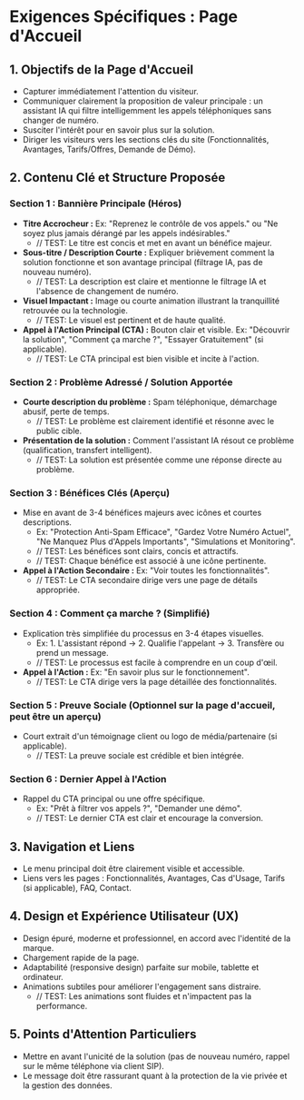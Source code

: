 # Exigences Spécifiques : Page d'Accueil

## 1. Objectifs de la Page d'Accueil
*   Capturer immédiatement l'attention du visiteur.
*   Communiquer clairement la proposition de valeur principale : un assistant IA qui filtre intelligemment les appels téléphoniques sans changer de numéro.
*   Susciter l'intérêt pour en savoir plus sur la solution.
*   Diriger les visiteurs vers les sections clés du site (Fonctionnalités, Avantages, Tarifs/Offres, Demande de Démo).

## 2. Contenu Clé et Structure Proposée

### Section 1 : Bannière Principale (Héros)
*   **Titre Accrocheur :** Ex: "Reprenez le contrôle de vos appels." ou "Ne soyez plus jamais dérangé par les appels indésirables."
    *   // TEST: Le titre est concis et met en avant un bénéfice majeur.
*   **Sous-titre / Description Courte :** Expliquer brièvement comment la solution fonctionne et son avantage principal (filtrage IA, pas de nouveau numéro).
    *   // TEST: La description est claire et mentionne le filtrage IA et l'absence de changement de numéro.
*   **Visuel Impactant :** Image ou courte animation illustrant la tranquillité retrouvée ou la technologie.
    *   // TEST: Le visuel est pertinent et de haute qualité.
*   **Appel à l'Action Principal (CTA) :** Bouton clair et visible. Ex: "Découvrir la solution", "Comment ça marche ?", "Essayer Gratuitement" (si applicable).
    *   // TEST: Le CTA principal est bien visible et incite à l'action.

### Section 2 : Problème Adressé / Solution Apportée
*   **Courte description du problème :** Spam téléphonique, démarchage abusif, perte de temps.
    *   // TEST: Le problème est clairement identifié et résonne avec le public cible.
*   **Présentation de la solution :** Comment l'assistant IA résout ce problème (qualification, transfert intelligent).
    *   // TEST: La solution est présentée comme une réponse directe au problème.

### Section 3 : Bénéfices Clés (Aperçu)
*   Mise en avant de 3-4 bénéfices majeurs avec icônes et courtes descriptions.
    *   Ex: "Protection Anti-Spam Efficace", "Gardez Votre Numéro Actuel", "Ne Manquez Plus d'Appels Importants", "Simulations et Monitoring".
    *   // TEST: Les bénéfices sont clairs, concis et attractifs.
    *   // TEST: Chaque bénéfice est associé à une icône pertinente.
*   **Appel à l'Action Secondaire :** Ex: "Voir toutes les fonctionnalités".
    *   // TEST: Le CTA secondaire dirige vers une page de détails appropriée.

### Section 4 : Comment ça marche ? (Simplifié)
*   Explication très simplifiée du processus en 3-4 étapes visuelles.
    *   Ex: 1. L'assistant répond -> 2. Qualifie l'appelant -> 3. Transfère ou prend un message.
    *   // TEST: Le processus est facile à comprendre en un coup d'œil.
*   **Appel à l'Action :** Ex: "En savoir plus sur le fonctionnement".
    *   // TEST: Le CTA dirige vers la page détaillée des fonctionnalités.

### Section 5 : Preuve Sociale (Optionnel sur la page d'accueil, peut être un aperçu)
*   Court extrait d'un témoignage client ou logo de média/partenaire (si applicable).
    *   // TEST: La preuve sociale est crédible et bien intégrée.

### Section 6 : Dernier Appel à l'Action
*   Rappel du CTA principal ou une offre spécifique.
    *   Ex: "Prêt à filtrer vos appels ?", "Demander une démo".
    *   // TEST: Le dernier CTA est clair et encourage la conversion.

## 3. Navigation et Liens
*   Le menu principal doit être clairement visible et accessible.
*   Liens vers les pages : Fonctionnalités, Avantages, Cas d'Usage, Tarifs (si applicable), FAQ, Contact.

## 4. Design et Expérience Utilisateur (UX)
*   Design épuré, moderne et professionnel, en accord avec l'identité de la marque.
*   Chargement rapide de la page.
*   Adaptabilité (responsive design) parfaite sur mobile, tablette et ordinateur.
*   Animations subtiles pour améliorer l'engagement sans distraire.
    *   // TEST: Les animations sont fluides et n'impactent pas la performance.

## 5. Points d'Attention Particuliers
*   Mettre en avant l'unicité de la solution (pas de nouveau numéro, rappel sur le même téléphone via client SIP).
*   Le message doit être rassurant quant à la protection de la vie privée et la gestion des données.